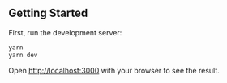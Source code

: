 ## Getting Started

First, run the development server:

```bash
yarn
yarn dev
```

Open [http://localhost:3000](http://localhost:3000) with your browser to see the result.
